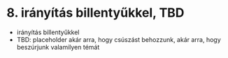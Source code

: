 # 8. irányítás billentyűkkel, TBD
- irányítás billentyűkkel
- TBD: placeholder akár arra, hogy csúszást behozzunk, akár arra, hogy beszúrjunk valamilyen témát
